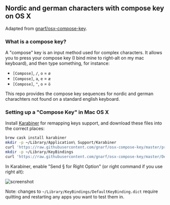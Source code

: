 ## Nordic and german characters with compose key on OS X

Adapted from [gnarf/osx-compose-key](https://github.com/gnarf/osx-compose-key).

### What is a compose key?

A "compose" key is an input method used for complex characters.  It allows you to press your compose key (I bind mine to right-alt on my mac keyboard), and then type something, for instance:

* `[Compose]`, `/`, `o` = `ø`
* `[Compose]`, `a`, `e` = `æ`
* `[Compose]`, `"`, `o` = `ö`

This repo provides the compose key sequences for nordic and german charachters not found on a standard english keyboard.

### Setting up a "Compose Key" in Mac OS X

Install [Karabiner](https://pqrs.org/osx/karabiner/) for remapping keys support, and download these files into the correct places:

```bash
brew cask install karabiner
mkdir -p ~/Library/Application\ Support/Karabiner
curl 'https://raw.githubusercontent.com/gnarf/osx-compose-key/master/private.xml' -o ~/Library/Application\ Support/Karabiner/private.xml
mkdir -p ~/Library/KeyBindings
curl 'https://raw.githubusercontent.com/gnarf/osx-compose-key/master/DefaultKeyBinding.dict' -o ~/Library/KeyBindings/DefaultKeyBinding.dict
```

In Karabiner, enable "Send § for Right Option" (or right command if you use right alt):

![screenshot](http://gnarf.net/karabiner.png)

Note: changes to `~/Library/KeyBindings/DefaultKeyBinding.dict` require quitting and restarting any apps you want to test them in.
